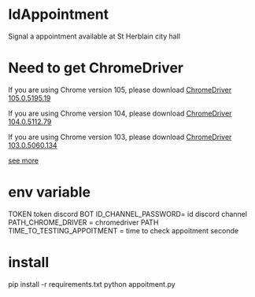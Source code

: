 # IdAppointment
Signal a appointment available at St Herblain city hall

# Need to get ChromeDriver

If you are using Chrome version 105, please download [ChromeDriver 105.0.5195.19](https://chromedriver.storage.googleapis.com/index.html?path=105.0.5195.19/)

If you are using Chrome version 104, please download [ChromeDriver 104.0.5112.79](https://chromedriver.storage.googleapis.com/index.html?path=104.0.5112.79/)

If you are using Chrome version 103, please download [ChromeDriver 103.0.5060.134](https://chromedriver.storage.googleapis.com/index.html?path=103.0.5060.134/)


[see more](https://chromedriver.chromium.org/downloads)

# env variable

TOKEN    token discord BOT 
ID_CHANNEL_PASSWORD=   id discord channel
PATH_CHROME_DRIVER =   chromedriver PATH
TIME_TO_TESTING_APPOITMENT =  time to check appoitment seconde

# install

pip install -r  requirements.txt
python appoitment.py